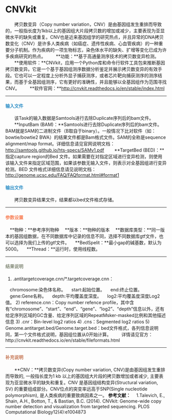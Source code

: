 # CNVkit
　　拷贝数变异（Copy number variation，CNV）是由基因组发生重排而导致的，一般指长度为1kb以上的基因组大片段拷贝数的增加或减少，主要表现为亚显微水平的缺失或重复。CNV也是近来基因组学的研究热点，并且异常的DNA拷贝数变化（CNV）是许多人类疾病（如癌症、遗传性疾病、心血管疾病）的一种重要分子机制。作为疾病的一项生物标志，染色体水平的缺失、扩增等变化已成为许多疾病研究的热点。
　　**功能：**基于高通量测序技术的拷贝数变异检测。
　　**使用软件：**CNVkit，应用一个Python库和命令行软件工具包来推断基因拷贝数变异。它是一个基于基因组测序数据分析鉴定并展示拷贝数变异的有效手段。它也可以一定程度上分析外显子捕获测序，或者芯片靶向捕获测序的测序结果，而基于全基因组测序，它有更好的准确性，并且能够以全基因组作为范围寻找CNV。
　　**软件官网：**http://cnvkit.readthedocs.io/en/stable/index.html

***
#### **<i class="glyphicon glyphicon-log-in" aria-hidden="true" style="color:#3090C7"></i><span style="color:#3090C7"> 输入文件**
　　该Task的输入数据是Samtools进行去除Duplicate序列后的bam文件。
　　**InputBam (BAM)：**Samtools进行去除Duplicate序列后的bam文件。BAM就是SAM的二进制文件（B取自于binary）。一般情况下比对软件（如：bowtie/bowtie2 BWA）的结果文件都是Bam格式文件。SAM的全称是sequence alignment/map format。详细信息请见官网说明文档：http://samtools.github.io/hts-specs/SAMv1.pdf
　　**TargetBed (BED)：**指定capture region的Bed 文件。如果需要在对指定区域进行变异检测，则使用该输入文件来指定区域范围，如果该参数无输入文件，则表示对全基因组进行变异检测。BED 文件格式详细信息请见说明文档：http://genome.ucsc.edu/FAQ/FAQformat.html#format1

#### **<i class="glyphicon glyphicon-log-out" aria-hidden="true" style="color:#3090C7"></i><span style="color:#3090C7"> 输出文件**
　　拷贝数变异结果文件，结果都以bed文件格式存储。


***
#### **<i class="fa fa-cog" aria-hidden="true" style="color:#F88158"></i> <span style="color:#F88158">参数设置**
　**物种：**参考序列物种
　**版本：**物种的版本
　**数据库类型：**同一版本的基因组数据，在不同数据库中记录的信息不同，选择不同数据库gtf文件，也可以选择为我们上传的gtf文件。
　**BedSpelit：**最小gap的碱基数，默认为5000。
　**Thread：**运行时，使用线程数。


***
#### **<i class="fa fa-file-text" aria-hidden="true" style="color:#848b79"></i><span style="color:#848b79"> 结果说明**
1) .antitargetcoverage.cnn/*.targetcoverage.cnn：
<div style="text-align:center"><img data-src="1.png" width="450px" ></img></div>
　chromosome:染色体名称。
　start:起始位置。
　end:终止位置。
　gene:Gene名称。
　depth:平均覆盖度深度。
　log2:平均覆盖度深度Log2值。
2) reference.cnn：Copy number refence profile，其中含有“chromosome”、“start”、“end”、“gene”、“log2”、“depth”信息以外，还有给定序列区域的GC含量、给定序列区域的RepeatMsker-masked比例和其他描述信息
3) .cnr：Bin-level log2 ratios 
4) .cns：Segmented log2 ratios
5) Genome.antitarget.bed/Genome.target.bed：bed文件格式，各列信息说明同，第一个文件格式说明，基因组位置从0开始计算。
　　详情请见官方：http://cnvkit.readthedocs.io/en/stable/fileformats.html

***
#### **<span class="glyphicon glyphicon-paperclip" aria-hidden="true" style="color:#C47451"></span></i><span style="color:#C47451">  补充说明**
　　**CNV：**拷贝数变异(Copy number variation, CNV)是由基因组发生重排而导致的, 一般指长度为1 kb 以上的基因组大片段的拷贝数增加或者减少, 主要表现为亚显微水平的缺失和重复。CNV 是基因组结构变异(Structural variation, SV) 的重要组成部分。CNV位点的突变率远高于SNP(Single nucleotide polymorphism), 是人类疾病的重要致病因素之一。
**参考文献：**
　1.Talevich, E., Shain, A.H., Botton, T., & Bastian, B.C. (2014). CNVkit: Genome-wide copy number detection and visualization from targeted sequencing. PLOS Computational Biology12(4):e1004873

